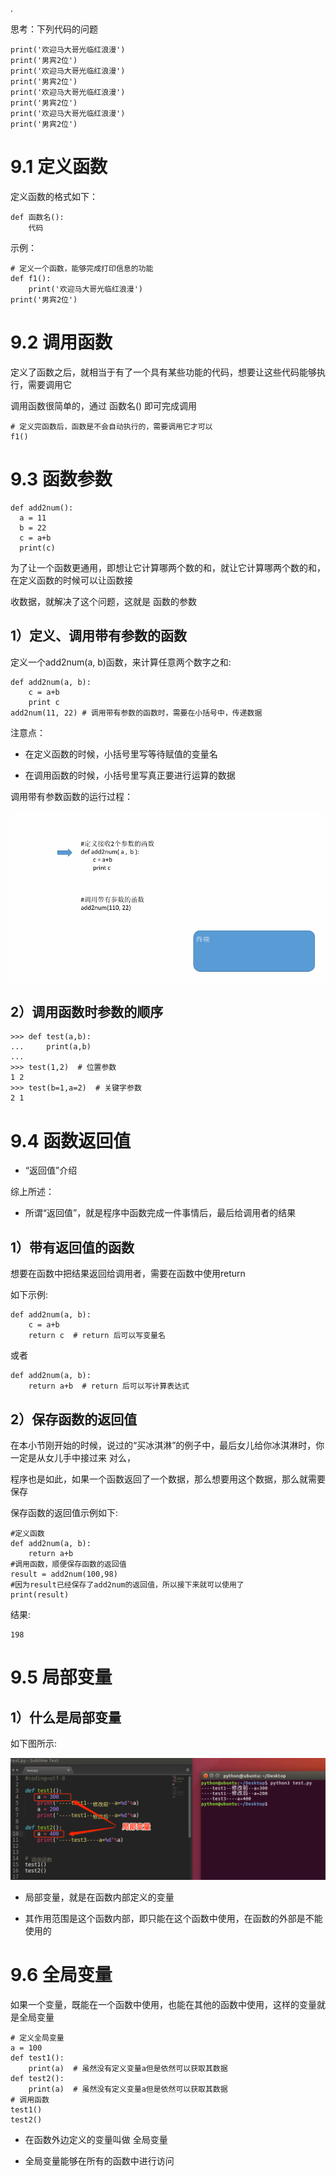 .

思考：下列代码的问题

```
print('欢迎马大哥光临红浪漫')
print('男宾2位')
print('欢迎马大哥光临红浪漫')
print('男宾2位')
print('欢迎马大哥光临红浪漫')
print('男宾2位')
print('欢迎马大哥光临红浪漫')
print('男宾2位')
```

# 9.1 定义函数

定义函数的格式如下：

```
def 函数名():
    代码
```

示例：

```
# 定义一个函数，能够完成打印信息的功能
def f1():
    print('欢迎马大哥光临红浪漫')
print('男宾2位')        
```

# 9.2 调用函数

定义了函数之后，就相当于有了一个具有某些功能的代码，想要让这些代码能够执行，需要调用它

调用函数很简单的，通过 函数名() 即可完成调用

```
# 定义完函数后，函数是不会自动执行的，需要调用它才可以
f1()
```

# 9.3 函数参数

```
def add2num():
  a = 11
  b = 22
  c = a+b
  print(c)
```

为了让一个函数更通用，即想让它计算哪两个数的和，就让它计算哪两个数的和，在定义函数的时候可以让函数接

收数据，就解决了这个问题，这就是 函数的参数

## 1）定义、调用带有参数的函数

定义一个add2num(a, b)函数，来计算任意两个数字之和:

```
def add2num(a, b):
    c = a+b
    print c
add2num(11, 22) # 调用带有参数的函数时，需要在小括号中，传递数据
```

注意点：

- 在定义函数的时候，小括号里写等待赋值的变量名

- 在调用函数的时候，小括号里写真正要进行运算的数据

调用带有参数函数的运行过程：

![](images/WEBRESOURCEaba430c3133fc2d0ed99a3df6edfdbc2截图.png)

## 2）调用函数时参数的顺序

```
>>> def test(a,b):
...     print(a,b)
...
>>> test(1,2)  # 位置参数
1 2
>>> test(b=1,a=2)  # 关键字参数
2 1
```

# 9.4 函数返回值

- “返回值”介绍

综上所述：

- 所谓“返回值”，就是程序中函数完成一件事情后，最后给调用者的结果

## 1）带有返回值的函数

想要在函数中把结果返回给调用者，需要在函数中使用return

如下示例:

```
def add2num(a, b):
    c = a+b
    return c  # return 后可以写变量名
```

或者

```
def add2num(a, b):
    return a+b  # return 后可以写计算表达式
```

## 2）保存函数的返回值

在本小节刚开始的时候，说过的“买冰淇淋”的例子中，最后女儿给你冰淇淋时，你一定是从女儿手中接过来 对么，

程序也是如此，如果一个函数返回了一个数据，那么想要用这个数据，那么就需要保存

保存函数的返回值示例如下:

```
#定义函数
def add2num(a, b):
    return a+b
#调用函数，顺便保存函数的返回值
result = add2num(100,98)
#因为result已经保存了add2num的返回值，所以接下来就可以使用了
print(result)
```

结果:

```
198
```

# 9.5 局部变量

## 1）什么是局部变量

如下图所示:

![](images/WEBRESOURCE6c11228295c21eba9a58f26b43de8a47截图.png)

- 局部变量，就是在函数内部定义的变量

- 其作用范围是这个函数内部，即只能在这个函数中使用，在函数的外部是不能使用的

# 9.6 全局变量

如果一个变量，既能在一个函数中使用，也能在其他的函数中使用，这样的变量就是全局变量

```
# 定义全局变量
a = 100
def test1():
    print(a)  # 虽然没有定义变量a但是依然可以获取其数据
def test2():
    print(a)  # 虽然没有定义变量a但是依然可以获取其数据
# 调用函数
test1()
test2()
```

- 在函数外边定义的变量叫做 全局变量

- 全局变量能够在所有的函数中进行访问